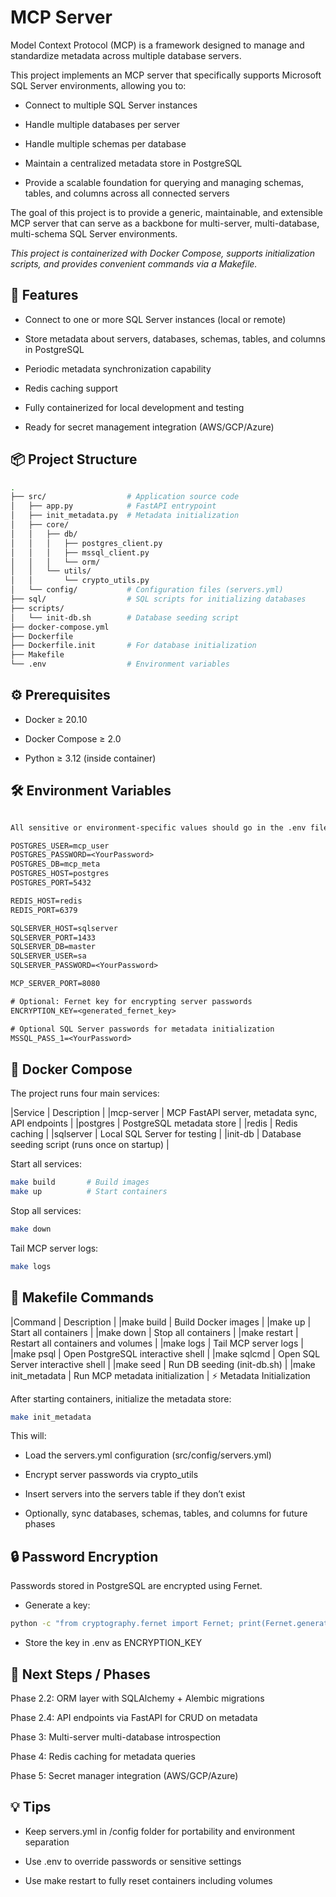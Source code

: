 # MCP Server

Model Context Protocol (MCP) is a framework designed to manage and standardize metadata across multiple database servers.

This project implements an MCP server that specifically supports Microsoft SQL Server environments, allowing you to:

- Connect to multiple SQL Server instances

- Handle multiple databases per server

- Handle multiple schemas per database

- Maintain a centralized metadata store in PostgreSQL

- Provide a scalable foundation for querying and managing schemas, tables, and columns across all connected servers

The goal of this project is to provide a generic, maintainable, and extensible MCP server that can serve as a backbone for multi-server, multi-database, multi-schema SQL Server environments.

_This project is containerized with Docker Compose, supports initialization scripts, and provides convenient commands via a Makefile._

## 🚀 Features

- Connect to one or more SQL Server instances (local or remote)

- Store metadata about servers, databases, schemas, tables, and columns in PostgreSQL

- Periodic metadata synchronization capability

- Redis caching support

- Fully containerized for local development and testing

- Ready for secret management integration (AWS/GCP/Azure)

## 📦 Project Structure
```bash
.
├── src/                  # Application source code
│   ├── app.py            # FastAPI entrypoint
│   ├── init_metadata.py  # Metadata initialization
│   ├── core/
│   │   ├── db/
│   │   │   ├── postgres_client.py
│   │   │   ├── mssql_client.py
│   │   │   └── orm/
│   │   └── utils/
│   │       └── crypto_utils.py
│   └── config/           # Configuration files (servers.yml)
├── sql/                  # SQL scripts for initializing databases
├── scripts/
│   └── init-db.sh        # Database seeding script
├── docker-compose.yml
├── Dockerfile
├── Dockerfile.init       # For database initialization
├── Makefile
└── .env                  # Environment variables
```
## ⚙️ Prerequisites

- Docker ≥ 20.10

- Docker Compose ≥ 2.0

- Python ≥ 3.12 (inside container)

## 🛠 Environment Variables
```txt

All sensitive or environment-specific values should go in the .env file:

POSTGRES_USER=mcp_user
POSTGRES_PASSWORD=<YourPassword>
POSTGRES_DB=mcp_meta
POSTGRES_HOST=postgres
POSTGRES_PORT=5432

REDIS_HOST=redis
REDIS_PORT=6379

SQLSERVER_HOST=sqlserver
SQLSERVER_PORT=1433
SQLSERVER_DB=master
SQLSERVER_USER=sa
SQLSERVER_PASSWORD=<YourPassword>

MCP_SERVER_PORT=8080

# Optional: Fernet key for encrypting server passwords
ENCRYPTION_KEY=<generated_fernet_key>

# Optional SQL Server passwords for metadata initialization
MSSQL_PASS_1=<YourPassword>
```
## 🐳 Docker Compose

The project runs four main services:

|Service |	Description |
|mcp-server |	MCP FastAPI server, metadata sync, API endpoints |
|postgres |	PostgreSQL metadata store |
|redis |	Redis caching |
|sqlserver |	Local SQL Server for testing |
|init-db |	Database seeding script (runs once on startup) |

Start all services:
```bash
make build       # Build images
make up          # Start containers
```

Stop all services:
```bash
make down
```

Tail MCP server logs:
```bash
make logs
```
## 📝 Makefile Commands
|Command |	Description |
|make build |	Build Docker images |
|make up |	Start all containers |
|make down |	Stop all containers |
|make restart |	Restart all containers and volumes |
|make logs |	Tail MCP server logs |
|make psql |	Open PostgreSQL interactive shell |
|make sqlcmd |	Open SQL Server interactive shell |
|make seed |	Run DB seeding (init-db.sh) |
|make init_metadata |	Run MCP metadata initialization |
⚡ Metadata Initialization

After starting containers, initialize the metadata store:
```bash
make init_metadata
```

This will:

- Load the servers.yml configuration (src/config/servers.yml)

- Encrypt server passwords via crypto_utils

- Insert servers into the servers table if they don’t exist

- Optionally, sync databases, schemas, tables, and columns for future phases

## 🔒 Password Encryption

Passwords stored in PostgreSQL are encrypted using Fernet.

- Generate a key:
```bash
python -c "from cryptography.fernet import Fernet; print(Fernet.generate_key().decode())"
```

- Store the key in .env as ENCRYPTION_KEY

## 📌 Next Steps / Phases

Phase 2.2: ORM layer with SQLAlchemy + Alembic migrations

Phase 2.4: API endpoints via FastAPI for CRUD on metadata

Phase 3: Multi-server multi-database introspection

Phase 4: Redis caching for metadata queries

Phase 5: Secret manager integration (AWS/GCP/Azure)

## 💡 Tips

- Keep servers.yml in /config folder for portability and environment separation

- Use .env to override passwords or sensitive settings

- Use make restart to fully reset containers including volumes
